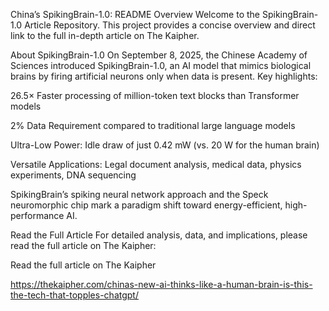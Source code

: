 China’s SpikingBrain-1.0: README Overview
Welcome to the SpikingBrain-1.0 Article Repository. This project provides a concise overview and direct link to the full in-depth article on The Kaipher.

About SpikingBrain-1.0
On September 8, 2025, the Chinese Academy of Sciences introduced SpikingBrain-1.0, an AI model that mimics biological brains by firing artificial neurons only when data is present. Key highlights:

26.5× Faster processing of million-token text blocks than Transformer models

2% Data Requirement compared to traditional large language models

Ultra-Low Power: Idle draw of just 0.42 mW (vs. 20 W for the human brain)

Versatile Applications: Legal document analysis, medical data, physics experiments, DNA sequencing

SpikingBrain’s spiking neural network approach and the Speck neuromorphic chip mark a paradigm shift toward energy-efficient, high-performance AI.

Read the Full Article
For detailed analysis, data, and implications, please read the full article on The Kaipher:

Read the full article on The Kaipher

https://thekaipher.com/chinas-new-ai-thinks-like-a-human-brain-is-this-the-tech-that-topples-chatgpt/

